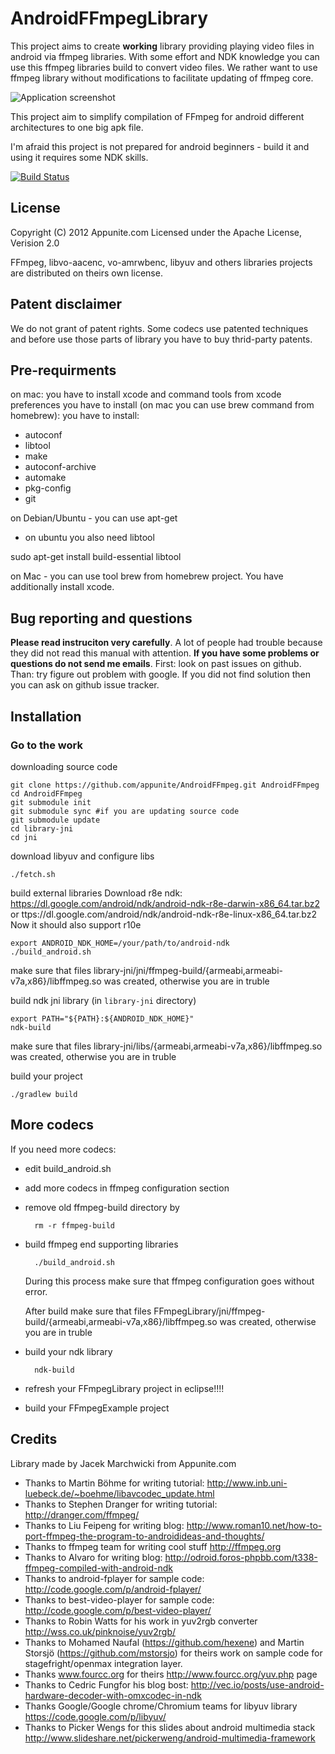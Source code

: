 # AndroidFFmpegLibrary
This project aims to create **working** library providing playing video files in android via ffmpeg libraries. With some effort and NDK knowledge you can use this ffmpeg libraries build to convert video files.
We rather want to use ffmpeg library without modifications to facilitate updating of ffmpeg core.

![Application screenshot](http://s12.postimage.org/o528w8jst/Screenshot1.png)

This project aim to simplify compilation of FFmpeg for android different architectures to one big apk file.

I'm afraid this project is not prepared for android beginners - build it and using it requires some NDK skills. 

[![Build Status](https://travis-ci.org/appunite/AndroidFFmpeg.svg?branch=master)](https://travis-ci.org/appunite/AndroidFFmpeg)

## License
Copyright (C) 2012 Appunite.com
Licensed under the Apache License, Verision 2.0

FFmpeg, libvo-aacenc, vo-amrwbenc, libyuv and others libraries projects are distributed on theirs own license.

## Patent disclaimer
We do not grant of patent rights.
Some codecs use patented techniques and before use those parts of library you have to buy thrid-party patents.

## Pre-requirments
on mac: you have to install xcode and command tools from xcode preferences
you have to install (on mac you can use brew command from homebrew):
you have to install:
- autoconf
- libtool
- make
- autoconf-archive
- automake
- pkg-config
- git

on Debian/Ubuntu - you can use apt-get

- on ubuntu you also need libtool 

sudo apt-get install build-essential libtool

on Mac - you can use tool brew from homebrew project. You have additionally install xcode. 

## Bug reporting and questions

**Please read instruciton very carefully**. A lot of people had trouble because they did not read this manual with attention. **If you have some problems or questions do not send me emails**. First: look on past issues on github. Than: try figure out problem with google. If you did not find solution then you can ask on github issue tracker.

## Installation

### Go to the work
downloading source code 

	git clone https://github.com/appunite/AndroidFFmpeg.git AndroidFFmpeg
	cd AndroidFFmpeg
	git submodule init
	git submodule sync #if you are updating source code
	git submodule update
	cd library-jni
	cd jni

download libyuv and configure libs

	./fetch.sh

build external libraries
Download r8e ndk: https://dl.google.com/android/ndk/android-ndk-r8e-darwin-x86_64.tar.bz2 or
ttps://dl.google.com/android/ndk/android-ndk-r8e-linux-x86_64.tar.bz2
Now it should also support r10e

	export ANDROID_NDK_HOME=/your/path/to/android-ndk
	./build_android.sh
	
make sure that files library-jni/jni/ffmpeg-build/{armeabi,armeabi-v7a,x86}/libffmpeg.so was created, otherwise you are in truble


build ndk jni library (in `library-jni` directory)

	export PATH="${PATH}:${ANDROID_NDK_HOME}"
	ndk-build

make sure that files library-jni/libs/{armeabi,armeabi-v7a,x86}/libffmpeg.so was created, otherwise you are in truble

build your project

	./gradlew build

## More codecs
If you need more codecs:
- edit build_android.sh
- add more codecs in ffmpeg configuration section
- remove old ffmpeg-build directory by

		rm -r ffmpeg-build
	
- build ffmpeg end supporting libraries

		./build_android.sh
		
	During this process make sure that ffmpeg configuration goes without error.
	
	After build make sure that files FFmpegLibrary/jni/ffmpeg-build/{armeabi,armeabi-v7a,x86}/libffmpeg.so was created, otherwise you are in truble

- build your ndk library

		ndk-build

- refresh your FFmpegLibrary project in eclipse!!!!
- build your FFmpegExample project 


## Credits
Library made by Jacek Marchwicki from Appunite.com

- Thanks to Martin Böhme for writing tutorial: http://www.inb.uni-luebeck.de/~boehme/libavcodec_update.html
- Thanks to Stephen Dranger for writing tutorial: http://dranger.com/ffmpeg/
- Thanks to Liu Feipeng for writing blog: http://www.roman10.net/how-to-port-ffmpeg-the-program-to-androidideas-and-thoughts/
- Thanks to ffmpeg team for writing cool stuff http://ffmpeg.org
- Thanks to Alvaro for writing blog: http://odroid.foros-phpbb.com/t338-ffmpeg-compiled-with-android-ndk
- Thanks to android-fplayer for sample code: http://code.google.com/p/android-fplayer/
- Thanks to best-video-player for sample code: http://code.google.com/p/best-video-player/
- Thanks to Robin Watts for his work in yuv2rgb converter http://wss.co.uk/pinknoise/yuv2rgb/
- Thanks to Mohamed Naufal (https://github.com/hexene) and Martin Storsjö (https://github.com/mstorsjo) for theirs work on sample code for stagefright/openmax integration layer.
- Thanks www.fourcc.org for theirs http://www.fourcc.org/yuv.php page
- Thanks to Cedric Fungfor his blog bost: http://vec.io/posts/use-android-hardware-decoder-with-omxcodec-in-ndk
- Thanks Google/Google chrome/Chromium teams for libyuv library https://code.google.com/p/libyuv/
- Thanks to Picker Wengs for this slides about android multimedia stack http://www.slideshare.net/pickerweng/android-multimedia-framework
